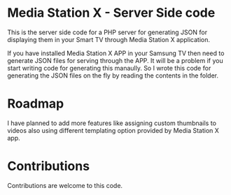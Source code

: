 # Media Station X - Server Side code
This is the server side code for a PHP server for generating JSON for displaying them in your Smart TV through Media Station X application.

If you have installed Media Station X APP in your Samsung TV then need to generate JSON files for serving through the APP. It will be a problem if you start writing code for generating this manaully. So I wrote this code for generating the JSON files on the fly by reading the contents in the folder.

Roadmap
========

I have planned to add more features like assigning custom thumbnails to videos also using different templating option provided by Media Station X app.

Contributions
=============
Contributions are welcome to this code.
